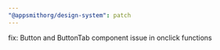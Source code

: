 ```yaml
---
"@appsmithorg/design-system": patch
---
```


fix: Button and ButtonTab component issue in onclick functions
